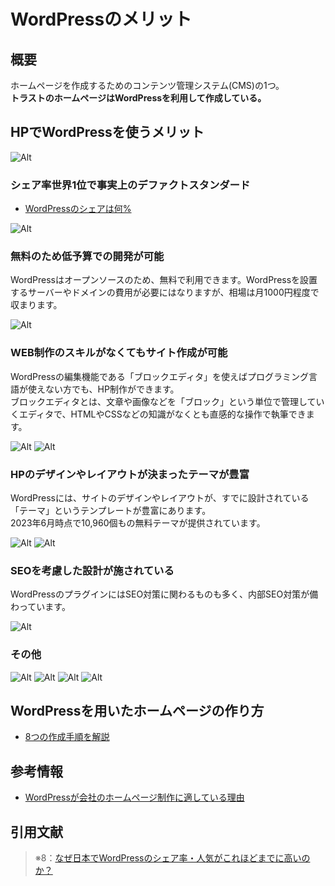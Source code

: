# WordPressのメリット

## 概要

ホームページを作成するためのコンテンツ管理システム(CMS)の1つ。  
**トラストのホームページはWordPressを利用して作成している。**  

## HPでWordPressを使うメリット

![Alt](../13_Ref/448_WordPress/448_WordPress_テーマ選定※8_2.png)

### シェア率世界1位で事実上のデファクトスタンダード

- [WordPressのシェアは何%](https://blog-bootcamp.jp/start/wordpress-share/)

![Alt](../13_Ref/448_WordPress/448_WordPress_テーマ選定※8_1.png)

### 無料のため低予算での開発が可能

WordPressはオープンソースのため、無料で利用できます。WordPressを設置するサーバーやドメインの費用が必要にはなりますが、相場は月1000円程度で収まります。  

![Alt](../13_Ref/448_WordPress/448_WordPress_テーマ選定※8_3.png)

### WEB制作のスキルがなくてもサイト作成が可能

WordPressの編集機能である「ブロックエディタ」を使えばプログラミング言語が使えない方でも、HP制作ができます。  
ブロックエディタとは、文章や画像などを「ブロック」という単位で管理していくエディタで、HTMLやCSSなどの知識がなくとも直感的な操作で執筆できます。  

![Alt](../13_Ref/448_WordPress/448_WordPress_テーマ選定※8_4.png)
![Alt](../13_Ref/448_WordPress/448_WordPress_テーマ選定※8_5.png)

### HPのデザインやレイアウトが決まったテーマが豊富

WordPressには、サイトのデザインやレイアウトが、すでに設計されている「テーマ」というテンプレートが豊富にあります。  
2023年6月時点で10,960個もの無料テーマが提供されています。

![Alt](../13_Ref/448_WordPress/448_WordPress_テーマ選定※8_7.png)
![Alt](../13_Ref/448_WordPress/448_WordPress_テーマ選定※8_8.png)

### SEOを考慮した設計が施されている

WordPressのプラグインにはSEO対策に関わるものも多く、内部SEO対策が備わっています。  

![Alt](../13_Ref/448_WordPress/448_WordPress_テーマ選定※8_6.png)

### その他

![Alt](../13_Ref/448_WordPress/448_WordPress_テーマ選定※8_9.png)
![Alt](../13_Ref/448_WordPress/448_WordPress_テーマ選定※8_10.png)
![Alt](../13_Ref/448_WordPress/448_WordPress_テーマ選定※8_11.png)
![Alt](../13_Ref/448_WordPress/448_WordPress_テーマ選定※8_12.png)

## WordPressを用いたホームページの作り方

- [8つの作成手順を解説](https://www.webdeki.com/column/9845/)

## 参考情報

- [WordPressが会社のホームページ制作に適している理由](https://www.xserver.ne.jp/bizhp/why-wordpress-is-suitable/#%E4%B8%96%E7%95%8C%E3%82%B7%E3%82%A7%E3%82%A21%E4%BD%8D)

## 引用文献

> ※8：[なぜ日本でWordPressのシェア率・人気がこれほどまでに高いのか？](https://www.1st-net.jp/blog/wordpress-popular-reason/)


